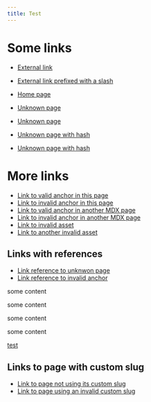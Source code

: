 ```yaml
---
title: Test
---
```


# Some links

- [External link](https://starlight.astro.build/)

- [External link prefixed with a slash](/https://starlight.astro.build/)

- [Home page](/)

- [Unknown page](/unknown)
- [Unknown page](/unknown/)

- [Unknown page with hash](/unknown#title)
- [Unknown page with hash](/unknown/#title)

# More links

- [Link to valid anchor in this page](#some-links)
- [Link to invalid anchor in this page](#links)
- [Link to valid anchor in another MDX page](/guides/example/#some-links)
- [Link to invalid anchor in another MDX page](/guides/example/#links)
- [Link to invalid asset](/icon.svg)
- [Link to another invalid asset](/guidelines/ui.pdf)

## Links with references

- [Link reference to unknwon page][ref-unknown-page]
- [Link reference to invalid anchor][ref-invalid-anchor]

[ref-unknown-page]: /unknown-ref
[ref-invalid-anchor]: #unknown-ref

<div id="aDiv">
some content

some content

some content

some content

  <a href="#anotherDiv">
    test
  </a>
</div>

## Links to page with custom slug

- [Link to page not using its custom slug](/guides/page-with-custom-slug)
- [Link to page using an invalid custom slug](/release/@pkg/v0.2.0)
